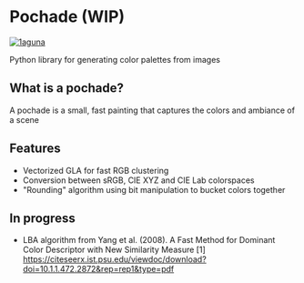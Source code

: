 # Pochade (WIP)
[![1aguna](https://circleci.com/gh/1aguna/pochade.svg?style=svg)](https://app.circleci.com/pipelines/github/1aguna)

Python library for generating color palettes from images

## What is a pochade?
A pochade is a small, fast painting that captures the colors and ambiance of a scene

## Features
- Vectorized GLA for fast RGB clustering
- Conversion between sRGB, CIE XYZ and CIE Lab colorspaces 
- "Rounding" algorithm using bit manipulation to bucket colors together

## In progress
- LBA algorithm from Yang et al. (2008). A Fast Method for Dominant Color Descriptor with New Similarity Measure [1] <https://citeseerx.ist.psu.edu/viewdoc/download?doi=10.1.1.472.2872&rep=rep1&type=pdf>
